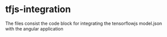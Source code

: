 # tfjs-integration

The files consist the code block for integrating the tensorflowjs model.json with the angular application 
